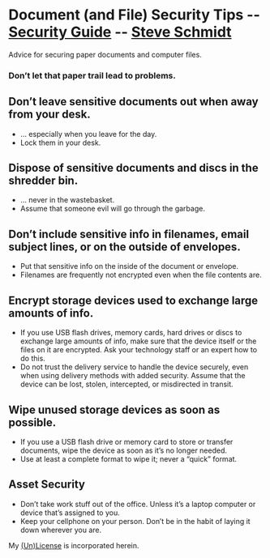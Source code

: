 
# Document (and File) Security Tips -- [Security Guide](/security-guide) -- [Steve Schmidt](/)
Advice for securing paper documents and computer files.

### Don’t let that paper trail lead to problems.

## Don’t leave sensitive documents out when away from your desk.
- … especially when you leave for the day.
- Lock them in your desk.

## Dispose of sensitive documents and discs in the shredder bin.
- … never in the wastebasket.
- Assume that someone evil will go through the garbage.

## Don’t include sensitive info in filenames, email subject lines, or on the outside of envelopes.
- Put that sensitive info on the inside of the document or envelope.
- Filenames are frequently not encrypted even when the file contents are.

## Encrypt storage devices used to exchange large amounts of info.
- If you use USB flash drives, memory cards, hard drives or discs to exchange large amounts of info, make sure that the device itself or the files on it are encrypted. Ask your technology staff or an expert how to do this.
- Do not trust the delivery service to handle the device securely, even when using delivery methods with added security. Assume that the device can be lost, stolen, intercepted, or misdirected in transit.

## Wipe unused storage devices as soon as possible.
- If you use a USB flash drive or memory card to store or transfer documents, wipe the device as soon as it’s no longer needed.
- Use at least a complete format to wipe it; never a “quick” format.

## Asset Security
- Don’t take work stuff out of the office. Unless it’s a laptop computer or device that’s assigned to you.
- Keep your cellphone on your person. Don’t be in the habit of laying it down wherever you are.

My [(Un)License](/UNLICENSE) is incorporated herein.

